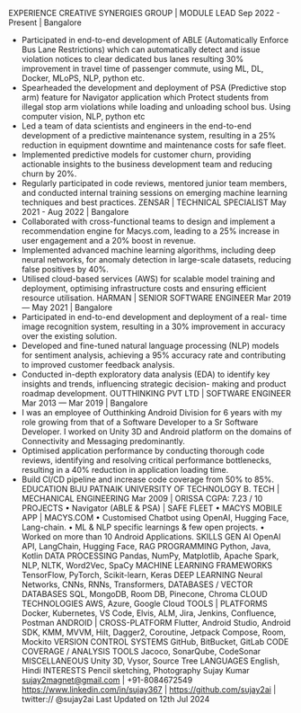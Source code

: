 EXPERIENCE
CREATIVE SYNERGIES GROUP | MODULE LEAD
Sep 2022 - Present | Bangalore
- Participated in end-to-end development of ABLE (Automatically
Enforce Bus Lane Restrictions) which can automatically detect and
issue violation notices to clear dedicated bus lanes resulting 30%
improvement in travel time of passenger commute, using ML, DL,
Docker, MLoPS, NLP, python etc.
- Spearheaded the development and deployment of PSA (Predictive
stop arm) feature for Navigator application which Protect students
from illegal stop arm violations while loading and unloading school
bus. Using computer vision, NLP, python etc
- Led a team of data scientists and engineers in the end-to-end
development of a predictive maintenance system, resulting in a 25%
reduction in equipment downtime and maintenance costs for safe
fleet.
- Implemented predictive models for customer churn, providing
actionable insights to the business development team and reducing
churn by 20%.
- Regularly participated in code reviews, mentored junior team
members, and conducted internal training sessions on
emerging machine learning techniques and best practices.
ZENSAR | TECHNICAL SPECIALIST
May 2021 - Aug 2022 | Bangalore
- Collaborated with cross-functional teams to design and implement
a recommendation engine for Macys.com, leading to a 25% increase
in user engagement and a 20% boost in revenue.
- Implemented advanced machine learning algorithms, including
deep neural networks, for anomaly detection in large-scale
datasets, reducing false positives by 40%.
- Utilised cloud-based services (AWS) for scalable model training and
deployment, optimising infrastructure costs and ensuring efficient
resource utilisation.
HARMAN | SENIOR SOFTWARE ENGINEER
Mar 2019 — May 2021 | Bangalore
- Participated in end-to-end development and deployment of a real-
time image recognition system, resulting in a 30% improvement in
accuracy over the existing solution.
- Developed and fine-tuned natural language processing (NLP)
models for sentiment analysis, achieving a 95% accuracy rate and
contributing to improved customer feedback analysis.
- Conducted in-depth exploratory data analysis (EDA) to identify key
insights and trends, influencing strategic decision- making and
product roadmap development.
OUTTHINKING PVT LTD | SOFTWARE ENGINEER
Mar 2013 — Mar 2019 | Bangalore
- I was an employee of Outthinking Android Division for 6 years with
my role growing from that of a Software Developer to a Sr Software
Developer. I worked on Unity 3D and Android platform on the
domains of Connectivity and Messaging predominantly.
- Optimised application performance by conducting thorough code
reviews, identifying and resolving critical performance bottlenecks,
resulting in a 40% reduction in application loading time.
- Build CI/CD pipeline and increase code coverage from 50% to 85%.
EDUCATION
BIJU PATNAIK UNIVERSITY OF TECHNOLOGY
B. TECH | MECHANICAL ENGINEERING
Mar 2009 | ORISSA
CGPA: 7.23 / 10
PROJECTS
• Navigator (ABLE & PSA) | SAFE FLEET
• MACYS MOBILE APP | MACYS.COM
• Customised Chatbot using OpenAI,
Hugging Face, Lang-chain.
• ML & NLP specific learnings & few open
projects.
• Worked on more than 10 Android
Applications.
SKILLS
GEN AI
OpenAI API, LangChain, Hugging Face, RAG
PROGRAMMING
Python, Java, Kotlin
DATA PROCESSING
Pandas, NumPy, Matplotlib, Apache Spark, NLP,
NLTK, Word2Vec, SpaCy
MACHINE LEARNING FRAMEWORKS
TensorFlow, PyTorch, Scikit-learn, Keras
DEEP LEARNING
Neural Networks, CNNs, RNNs, Transformers,
DATABASES / VECTOR DATABASES
SQL, MongoDB, Room DB, Pinecone, Chroma
CLOUD TECHNOLOGIES
AWS, Azure, Google Cloud
TOOLS | PLATFORMS
Docker, Kubernetes, VS Code, Elvis, ALM, Jira,
Jenkins, Confluence, Postman
ANDROID | CROSS-PLATFORM
Flutter, Android Studio, Android SDK, KMM,
MVVM, Hilt, Dagger2, Coroutine, Jetpack
Compose, Room, Mockito
VERSION CONTROL SYSTEMS
GitHub, BitBucket, GitLab
CODE COVERAGE / ANALYSIS TOOLS
Jacoco, SonarQube, CodeSonar
MISCELLANEOUS
Unity 3D, Vysor, Source Tree
LANGUAGES
English, Hindi
INTERESTS
Pencil sketching, Photography
Sujay Kumar
sujay2magnet@gmail.com | +91-8084672549
https://www.linkedin.com/in/sujay367 | https://github.com/sujay2ai | twitter:// @sujay2ai
Last Updated on 12th Jul 2024
